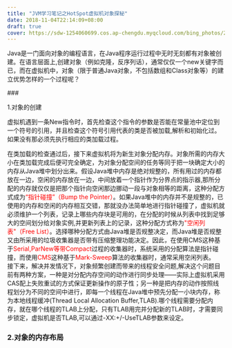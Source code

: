 ```yaml
---
title: "JVM学习笔记之HotSpot虚拟机对象探秘"
date: 2018-11-04T22:14:09+08:00
draft: true
cover: https://sdw-1254060699.cos.ap-chengdu.myqcloud.com/bing_photos/20181104.jpg
---
```

<p class="description">Java是一门面向对象的编程语言，在Java程序运行过程中无时无刻都有对象被创建。在语言层面上,创建对象（例如克隆，反序列话），通常仅仅一个new关键字而已，而在虚拟机中，对象（限于普通Java对象，不包括数组和Class对象等）的建立优势怎样的一个过程呢？ </p>
<!-- more -->
### <div class="note default"><p>1.对象的创建</p></div>
虚拟机遇到一条New指令时，首先检查这个指令的参数是否能在常量池中定位到一个符号的引用，并且检查这个符号引用代表的类是否被加载,解析和初始化过。如果没有那必须先执行相应的类加载过程。
</br>

在类加载的检查通过后，接下来虚拟机将为新生对象分配内存。对象所需的内存大小在类加载完成后便可完全确定，为对象分配空间的任务等同于把一块确定大小的内存从Java堆中划分出来。假设Java堆中内存是绝对规整的，所有用过的内存都放在一边，空闲的内存放在一边，中间放着一个指针作为分界点的指示器,那所分配的内存就仅仅是把那个指针向空闲那边挪动一段与对象相等的距离，这种分配方式成为<font color=red>“指针碰撞”（Bump the Pointer）</font>。如果Java堆中的内存并不是规整的，已使用的内存和空闲的内存相互交错，那就没办法简单地进行指针碰撞了，虚拟机就必须维护一个列表，记录上哪些内存块是可用的，在分配的时候从列表中找到足够大的空间划分给对象实例,并更新列表上的记录，这种分配方式称为<font color=red>"空闲列表"（Free List）</font>。选择哪种分配方式由Java堆是否规整决定，而Java堆是否规整又由所采用的垃圾收集器是否带有压缩整理功能决定。因此，在使用CMS这种基于<font color=red>Serial,ParNew等带Compact</font>过程的收集器时，系统采用的分配算法是指针碰撞，而使用<font color=red>CMS</font>这种基于<font color=red>Mark-Sweep</font>算法的收集器时，通常采用空闲列表。
</br>
接下来，解决并发情况下，对象频繁创建而带来的线程安全问题,解决这个问题目前有两种方案，一种是对分配内存空间的动作进行同步处理——实际上虚拟机采用CAS配上失败重试的方式保证更新操作的原子性；另一种是把内存的动作按照线程划分为不同的空间中进行，即每一个线程在Java堆中预先分配一小块内存，称为本地线程缓冲(Thread Local Allocation Buffer,TLAB).哪个线程需要分配内存，就在哪个线程的TLAB上分配，只有TLAB用完并分配新的TLAB时，才需要同步锁定，虚拟机是否TLAB,可以通过-XX:+/-UseTLAB参数来设定。


### <div class="note default"><p>2.对象的内存布局</p></div>
